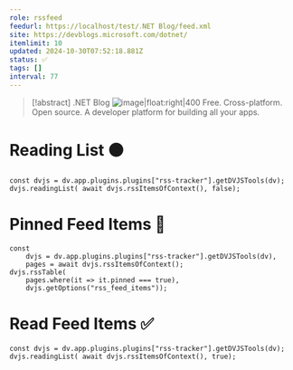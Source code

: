 ```yaml
---
role: rssfeed
feedurl: https://localhost/test/․NET Blog/feed.xml
site: https://devblogs.microsoft.com/dotnet/
itemlimit: 10
updated: 2024-10-30T07:52:18.881Z
status: ✅
tags: []
interval: 77
---
```

> [!abstract] .NET Blog
> ![image|float:right|400](https://devblogs.microsoft.com/dotnet/wp-content/uploads/sites/10/2018/10/Microsoft-Favicon.png) Free. Cross-platform. Open source. A developer platform for building all your apps.

# Reading List ⚫

~~~dataviewjs
const dvjs = dv.app.plugins.plugins["rss-tracker"].getDVJSTools(dv);
dvjs.readingList( await dvjs.rssItemsOfContext(), false);
~~~

# Pinned Feed Items 📍

~~~dataviewjs
const
	dvjs = dv.app.plugins.plugins["rss-tracker"].getDVJSTools(dv),
	pages = await dvjs.rssItemsOfContext();
dvjs.rssTable(
	pages.where(it => it.pinned === true),
	dvjs.getOptions("rss_feed_items"));
~~~

# Read Feed Items ✅

~~~dataviewjs
const dvjs = dv.app.plugins.plugins["rss-tracker"].getDVJSTools(dv);
dvjs.readingList( await dvjs.rssItemsOfContext(), true);
~~~